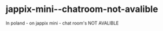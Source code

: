 jappix-mini--chatroom-not-avalible
==================================

In poland - on jappix mini - chat room's NOT AVALIBLE 
